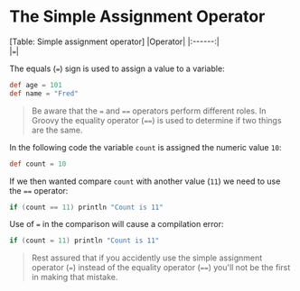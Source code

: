 # The Simple Assignment Operator

[Table: Simple assignment operator]
|Operator|
|:------:|  
|`=`|

The equals (`=`) sign is used to assign a value to a variable:

```groovy
def age = 101
def name = "Fred"
```

>Be aware that the `=` and `==` operators perform different roles. In Groovy the equality operator (`==`) is used to determine if two things are the same.

In the following code the variable `count` is assigned the numeric value `10`:

```groovy
def count = 10
```

If we then wanted compare `count` with another value (`11`) we need to use the `==` operator:   

```groovy
if (count == 11) println "Count is 11"
```

Use of `=` in the comparison will cause a compilation error:

```groovy
if (count = 11) println "Count is 11"
```

>Rest assured that if you accidently use the simple assignment operator (`=`) instead of the equality operator (`==`) you'll not be the first in making that mistake.